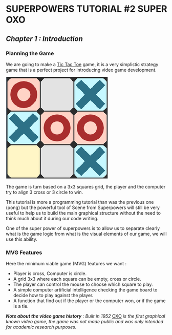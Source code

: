 # SUPERPOWERS TUTORIAL #2 SUPER OXO
## *Chapter 1 : Introduction*

### Planning the Game

We are going to make a [Tic Tac Toe][1] game, it is a very simplistic strategy
game that is a perfect project for introducing video game development.

![tictactoe.png](img/tictactoe.png)

The game is turn based on a 3x3 squares grid, the player and the computer try to
align 3 cross or 3 circle to win.

This tutorial is more a programming tutorial than was the previous one (pong) but
the powerful tool of Scene from Superpowers will still be very useful to help us to
build the main graphical structure without the need to think much about it during our code writing.

One of the super power of superpowers is to allow us to separate clearly what is
the game logic from what is the visual elements of our game, we will use this ability.


### MVG Features

Here the minimum viable game (MVG) features we want :

* Player is cross, Computer is circle.
* A grid 3x3 where each square can be empty, cross or circle.
* The player can control the mouse to choose which square to play.
* A simple computer artificial intelligence checking the game board to decide how to play against the player.
* A function that find out if the player or the computer won, or if the game is a tie.

***Note about the video game history*** *: Built in 1952* [OXO][2] *is the first graphical
known video game, the game was not made public and was only intended for academic research purposes.*

[1]: https://en.wikipedia.org/wiki/Tic-tac-toe
[2]: https://en.wikipedia.org/wiki/OXO
